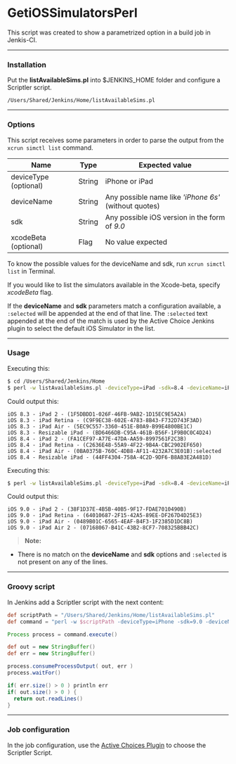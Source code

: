 # GetiOSSimulatorsPerl

This script was created to show a parametrized option in a build job in Jenkis-CI.

----------
### Installation
Put the **listAvailableSims.pl** into $JENKINS_HOME folder and configure a Scriptler script.
```
/Users/Shared/Jenkins/Home/listAvailableSims.pl
```
----------
### Options
This script receives some parameters in order to parse the output from the ```xcrun simctl list``` command.

Name                  | Type     | Expected value
--------------------- | ---------| ------------------
deviceType (optional) | String   | iPhone or iPad
deviceName            | String   | Any possible name like *'iPhone 6s'* (without quotes)
sdk                   | String   | Any possible iOS version in the form of *9.0*
xcodeBeta (optional)  | Flag     | No value expected

To know the possible values for the deviceName and sdk, run ``` xcrun simctl list ``` in Terminal.

If you would like to list the simulators available in the Xcode-beta, specify *xcodeBeta* flag.

If the **deviceName** and **sdk** parameters match a configuration available, a ```:selected``` will be appended at the end of that line. The ```:selected``` text appended at the end of the match is used by the Active Choice Jenkins plugin to select the default iOS Simulator in the list.

----------
### Usage

Executing this:
```bash
$ cd /Users/Shared/Jenkins/Home
$ perl -w listAvailableSims.pl -deviceType=iPad -sdk=8.4 -deviceName=iPad Air
```
Could output this:
```
iOS 8.3 - iPad 2 - (1F5DBDD1-026F-46FB-9AB2-1D15EC9E5A2A)
iOS 8.3 - iPad Retina - (C9F9EC38-602E-4783-8B43-F732D743F3AD)
iOS 8.3 - iPad Air - (5EC9C557-3360-451E-B0A9-B99E4800BE1C)
iOS 8.3 - Resizable iPad - (BD6466DB-C95A-461B-B56F-1F9B0C0C4D24)
iOS 8.4 - iPad 2 - (FA1CEF97-A77E-47DA-AA59-8997561F2C3B)
iOS 8.4 - iPad Retina - (C2636E48-55A9-4F22-9B4A-CBC2902EF650)
iOS 8.4 - iPad Air - (0BA0375B-760C-4DB8-AF11-4232A7C3E01B):selected
iOS 8.4 - Resizable iPad - (44FF4304-758A-4C2D-9DF6-B8AB3E2A481D)
```

Executing this:
```bash
$ perl -w listAvailableSims.pl -deviceType=iPad -sdk=8.4 -deviceName=iPad Air
```
Could output this:
```
iOS 9.0 - iPad 2 - (38F1D37E-4B5B-40B5-9F17-FDAE7010490B)
iOS 9.0 - iPad Retina - (64010687-2F15-42A5-89EE-DF267D4D25E3)
iOS 9.0 - iPad Air - (0489B01C-6565-4EAF-B4F3-1F2385D1DC8B)
iOS 9.0 - iPad Air 2 - (07168067-B41C-43B2-8CF7-708325BBB42C)
```
> **Note:**
 - There is no match on the **deviceName** and **sdk** options and ```:selected``` is not present on any of the lines.

----------
### Groovy script
In Jenkins add a Scriptler script with the next content:
```Groovy
def scriptPath = "/Users/Shared/Jenkins/Home/listAvailableSims.pl"
def command = "perl -w $scriptPath -deviceType=iPhone -sdk=9.0 -deviceName=iPhone 6 -xcodeBeta"

Process process = command.execute()

def out = new StringBuffer()
def err = new StringBuffer()

process.consumeProcessOutput( out, err )
process.waitFor()

if( err.size() > 0 ) println err
if( out.size() > 0 ) {
  return out.readLines()
}
```
----------
### Job configuration
In the job configuration, use the [Active Choices Plugin](https://wiki.jenkins-ci.org/display/JENKINS/Active+Choices+Plugin) to choose the Scriptler Script.
